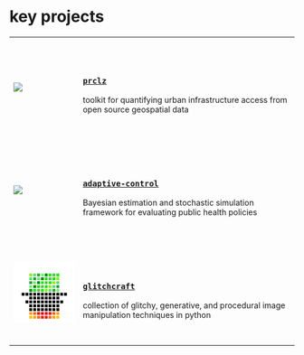 # key projects

<table>
<tr height="182">
  <td><img src="https://github.com/mansueto-institute/prclz/blob/master/docs/logo.svg" width="192"></td>
  <td>  
    <div><a href="https://github.com/mansueto-institute/prclz"><h3><code>prclz</code></h3></a></div>
    <div>toolkit for quantifying urban infrastructure access from open source geospatial data</div>
</td>
</tr>  <tr></tr>  
<tr height="182">
  <td><img src="https://github.com/mansueto-institute/adaptive-control/blob/master/docs/logo.svg" width="192"></td>
  <td>  
    <div><a href="https://github.com/mansueto-institute/adaptive-control"><h3><code>adaptive-control</code></h3></a></div>
    <div> Bayesian estimation and stochastic simulation framework for evaluating public health policies </div>
</td>
</tr>  <tr></tr>
<tr height="182">
  <td><img src="https://github.com/satejsoman/glitchcraft/blob/master/logo/logo.png" width="192"></td>
  <td>  
    <div><a href="https://github.com/satejsoman/glitchcraft"><h3><code>glitchcraft</code></h3></a></div>
    <div> collection of glitchy, generative, and procedural image manipulation techniques in python
</td>
</tr>  
</table>

